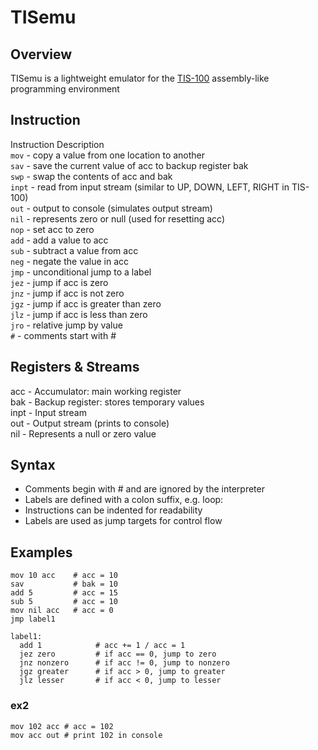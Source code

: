 # TISemu
## Overview
TISemu is a lightweight emulator for the [TIS-100](https://en.wikipedia.org/wiki/TIS-100) assembly-like programming environment

## Instruction

Instruction             Description<br>
`mov`            - copy a value from one location to another<br>
`sav`            - save the current value of acc to backup register bak<br>
`swp`            - swap the contents of acc and bak<br>
`inpt`           - read from input stream (similar to UP, DOWN, LEFT, RIGHT in TIS-100)<br>
`out`            - output to console (simulates output stream)<br>
`nil`            - represents zero or null (used for resetting acc)<br>
`nop`            - set acc to zero<br>
`add`            - add a value to acc<br>
`sub`            - subtract a value from acc<br>
`neg`            - negate the value in acc<br>
`jmp`            - unconditional jump to a label<br>
`jez`            - jump if acc is zero<br>
`jnz`            - jump if acc is not zero<br>
`jgz`            - jump if acc is greater than zero<br>
`jlz`            - jump if acc is less than zero<br>
`jro`            - relative jump by value<br>
`#`              - comments start with #<br>

## Registers & Streams
acc    - Accumulator: main working register<br>
bak    - Backup register: stores temporary values<br>
inpt   - Input stream<br>
out    - Output stream (prints to console)<br>
nil    - Represents a null or zero value<br>

## Syntax
- Comments begin with # and are ignored by the interpreter
- Labels are defined with a colon suffix, e.g. loop:
- Instructions can be indented for readability
- Labels are used as jump targets for control flow

## Examples
```
mov 10 acc    # acc = 10
sav           # bak = 10
add 5         # acc = 15
sub 5         # acc = 10
mov nil acc   # acc = 0
jmp label1
```

```
label1:
  add 1            # acc += 1 / acc = 1
  jez zero         # if acc == 0, jump to zero
  jnz nonzero      # if acc != 0, jump to nonzero
  jgz greater      # if acc > 0, jump to greater
  jlz lesser       # if acc < 0, jump to lesser

```

### ex2
```
mov 102 acc # acc = 102
mov acc out # print 102 in console
```
